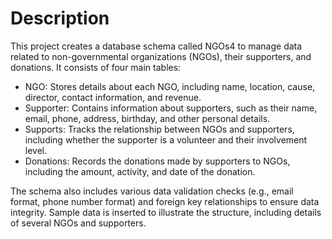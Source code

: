 # Description

This project creates a database schema called NGOs4 to manage data related to non-governmental organizations (NGOs), their supporters, and donations. It consists of four main tables:

* NGO: Stores details about each NGO, including name, location, cause, director, contact information, and revenue.
* Supporter: Contains information about supporters, such as their name, email, phone, address, birthday, and other personal details.
* Supports: Tracks the relationship between NGOs and supporters, including whether the supporter is a volunteer and their involvement level.
* Donations: Records the donations made by supporters to NGOs, including the amount, activity, and date of the donation.

The schema also includes various data validation checks (e.g., email format, phone number format) and foreign key relationships to ensure data integrity. Sample data is inserted to illustrate the structure, including details of several NGOs and supporters.
